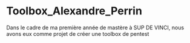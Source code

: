 # Toolbox_Alexandre_Perrin
Dans le cadre de ma première année de mastère à SUP DE VINCI, nous avons eux comme projet de créer une toolbox de pentest 
